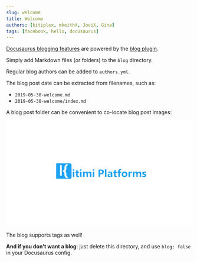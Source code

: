 ```yaml
---
slug: welcome
title: Welcome
authors: [kitiplex, mkeithX, JoeiX, Gina]
tags: [facebook, hello, docusaurus]
---
```


[Docusaurus blogging features](https://docusaurus.io/docs/blog) are powered by the [blog plugin](https://docusaurus.io/docs/api/plugins/@docusaurus/plugin-content-blog).

Simply add Markdown files (or folders) to the `blog` directory.

Regular blog authors can be added to `authors.yml`.

The blog post date can be extracted from filenames, such as:

- `2019-05-30-welcome.md`
- `2019-05-30-welcome/index.md`

A blog post folder can be convenient to co-locate blog post images:

![Banner](./logo_no_bg.png)


The blog supports tags as well!

**And if you don't want a blog**: just delete this directory, and use `blog: false` in your Docusaurus config.

